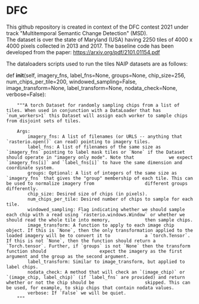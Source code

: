 # DFC
This github repository is created in context of the DFC contest 2021 under track "Multitemporal Semantic Change Detection" (MSD).  
The dataset is over the state of Maryland (USA) having 2250 tiles of 4000 x 4000 pixels collected in 2013 and 2017.
The baseline code has been developed from the paper: https://arxiv.org/pdf/2101.01154.pdf

The dataloaders scripts used to run the tiles NAIP datasets are as follows:

def __init__(self, imagery_fns, label_fns=None, groups=None, chip_size=256, num_chips_per_tile=200, windowed_sampling=False, image_transform=None, label_transform=None, nodata_check=None, verbose=False):

        """A torch Dataset for randomly sampling chips from a list of tiles. When used in conjunction with a DataLoader that has `num_workers>1` this Dataset will assign each worker to sample chips from disjoint sets of tiles.
        
        Args:
            imagery_fns: A list of filenames (or URLS -- anything that `rasterio.open()` can read) pointing to imagery tiles.
            label_fns: A list of filenames of the same size as `imagery_fns` pointing to label mask tiles or `None` if the Dataset should operate in "imagery only mode". Note that             we expect `imagery_fns[i]` and `label_fns[i]` to have the same dimension and coordinate system.
            groups: Optional: A list of integers of the same size as `imagery_fns` that gives the "group" membership of each tile. This can be used to normalize imagery from                   different groups differently.
            chip_size: Desired size of chips (in pixels).
            num_chips_per_tile: Desired number of chips to sample for each tile.
            windowed_sampling: Flag indicating whether we should sample each chip with a read using `rasterio.windows.Window` or whether we should read the whole tile into memory,             then sample chips.
            image_transform: A function to apply to each image chip object. If this is `None`, then the only transformation applied to the loaded imagery will be to convert it to             a `torch.Tensor`. If this is not `None`, then the function should return a `Torch.tensor`. Further, if `groups` is not `None` then the transform function should                    expect the imagery as the first argument and the group as the second argument.
            label_transform: Similar to image_transform, but applied to label chips.
            nodata_check: A method that will check an `(image_chip)` or `(image_chip, label_chip)` (if `label_fns` are provided) and return whether or not the chip should be                   skipped. This can be used, for example, to skip chips that contain nodata values.
            verbose: If `False` we will be quiet.
        """
